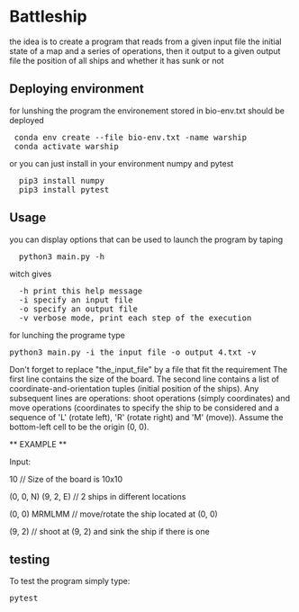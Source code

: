 # Battleship
the idea is to create a program that reads from a given input file the initial state of a map and a series of operations, 
then it output to a given output file the position of all ships and whether it has sunk or not

## Deploying environment
for lunshing the program the environement stored in bio-env.txt should be deployed 
<pre>
 conda env create --file bio-env.txt -name warship
 conda activate warship
</pre>
or you can just install in your environment numpy and pytest
<pre>
  pip3 install numpy
  pip3 install pytest
</pre>
## Usage
you can display options that can be used to launch the program by taping
<pre>
  python3 main.py -h
</pre>
witch gives
<pre>
  -h print this help message
  -i specify an input file 
  -o specify an output file
  -v verbose mode, print each step of the execution
</pre>
for lunching the programe type
<pre>
python3 main.py -i the_input_file -o output_4.txt -v
</pre>
Don't forget to replace "the_input_file" by a file that fit the requirement
The first line contains the size of the board. The second line contains a list of
coordinate-and-orientation tuples (initial position of the ships). Any subsequent lines are
operations: shoot operations (simply coordinates) and move operations (coordinates to specify
the ship to be considered and a sequence of 'L' (rotate left), 'R' (rotate right) and 'M' (move)).
Assume the bottom-left cell to be the origin (0, 0).

** EXAMPLE **

Input:

  10                      // Size of the board is 10x10

  (0, 0, N) (9, 2, E)     // 2 ships in different locations

  (0, 0) MRMLMM           // move/rotate the ship located at (0, 0)

  (9, 2)                  // shoot at (9, 2) and sink the ship if there is one
## testing 
To test the program simply type:
<pre>
pytest
</pre>
